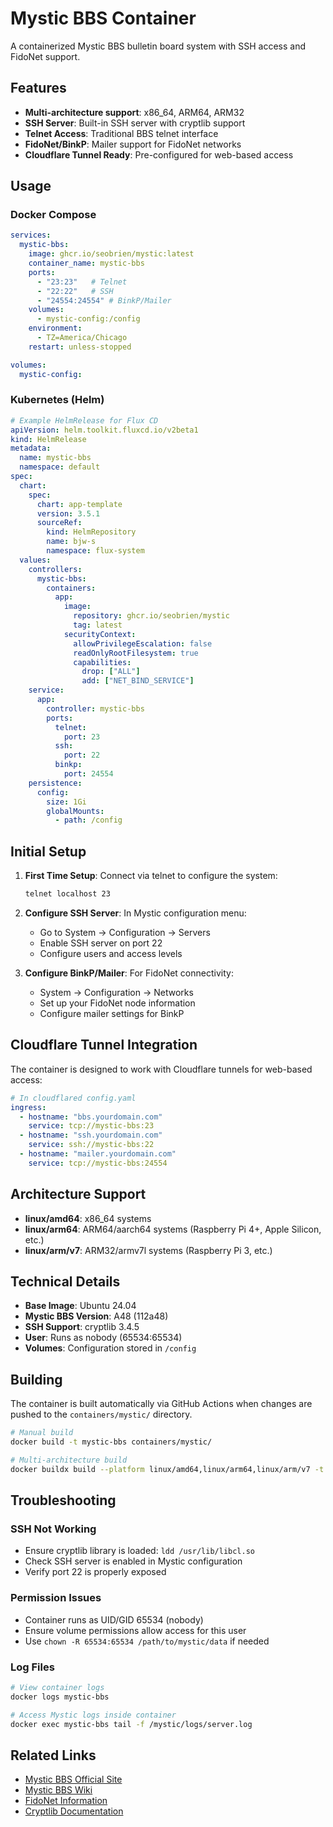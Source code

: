 # Mystic BBS Container

A containerized Mystic BBS bulletin board system with SSH access and FidoNet support.

## Features

- **Multi-architecture support**: x86_64, ARM64, ARM32
- **SSH Server**: Built-in SSH server with cryptlib support
- **Telnet Access**: Traditional BBS telnet interface  
- **FidoNet/BinkP**: Mailer support for FidoNet networks
- **Cloudflare Tunnel Ready**: Pre-configured for web-based access

## Usage

### Docker Compose

```yaml
services:
  mystic-bbs:
    image: ghcr.io/seobrien/mystic:latest
    container_name: mystic-bbs
    ports:
      - "23:23"   # Telnet
      - "22:22"   # SSH
      - "24554:24554" # BinkP/Mailer
    volumes:
      - mystic-config:/config
    environment:
      - TZ=America/Chicago
    restart: unless-stopped

volumes:
  mystic-config:
```

### Kubernetes (Helm)

```yaml
# Example HelmRelease for Flux CD
apiVersion: helm.toolkit.fluxcd.io/v2beta1
kind: HelmRelease
metadata:
  name: mystic-bbs
  namespace: default
spec:
  chart:
    spec:
      chart: app-template
      version: 3.5.1
      sourceRef:
        kind: HelmRepository
        name: bjw-s
        namespace: flux-system
  values:
    controllers:
      mystic-bbs:
        containers:
          app:
            image:
              repository: ghcr.io/seobrien/mystic
              tag: latest
            securityContext:
              allowPrivilegeEscalation: false
              readOnlyRootFilesystem: true
              capabilities:
                drop: ["ALL"]
                add: ["NET_BIND_SERVICE"]
    service:
      app:
        controller: mystic-bbs
        ports:
          telnet:
            port: 23
          ssh:
            port: 22
          binkp:
            port: 24554
    persistence:
      config:
        size: 1Gi
        globalMounts:
          - path: /config
```

## Initial Setup

1. **First Time Setup**: Connect via telnet to configure the system:
   ```bash
   telnet localhost 23
   ```

2. **Configure SSH Server**: In Mystic configuration menu:
   - Go to System → Configuration → Servers
   - Enable SSH server on port 22
   - Configure users and access levels

3. **Configure BinkP/Mailer**: For FidoNet connectivity:
   - System → Configuration → Networks
   - Set up your FidoNet node information
   - Configure mailer settings for BinkP

## Cloudflare Tunnel Integration

The container is designed to work with Cloudflare tunnels for web-based access:

```yaml
# In cloudflared config.yaml
ingress:
  - hostname: "bbs.yourdomain.com"
    service: tcp://mystic-bbs:23
  - hostname: "ssh.yourdomain.com" 
    service: ssh://mystic-bbs:22
  - hostname: "mailer.yourdomain.com"
    service: tcp://mystic-bbs:24554
```

## Architecture Support

- **linux/amd64**: x86_64 systems
- **linux/arm64**: ARM64/aarch64 systems (Raspberry Pi 4+, Apple Silicon, etc.)
- **linux/arm/v7**: ARM32/armv7l systems (Raspberry Pi 3, etc.)

## Technical Details

- **Base Image**: Ubuntu 24.04
- **Mystic BBS Version**: A48 (112a48)
- **SSH Support**: cryptlib 3.4.5
- **User**: Runs as nobody (65534:65534)
- **Volumes**: Configuration stored in `/config`

## Building

The container is built automatically via GitHub Actions when changes are pushed to the `containers/mystic/` directory.

```bash
# Manual build
docker build -t mystic-bbs containers/mystic/

# Multi-architecture build
docker buildx build --platform linux/amd64,linux/arm64,linux/arm/v7 -t mystic-bbs containers/mystic/
```

## Troubleshooting

### SSH Not Working
- Ensure cryptlib library is loaded: `ldd /usr/lib/libcl.so`
- Check SSH server is enabled in Mystic configuration
- Verify port 22 is properly exposed

### Permission Issues
- Container runs as UID/GID 65534 (nobody)
- Ensure volume permissions allow access for this user
- Use `chown -R 65534:65534 /path/to/mystic/data` if needed

### Log Files
```bash
# View container logs
docker logs mystic-bbs

# Access Mystic logs inside container
docker exec mystic-bbs tail -f /mystic/logs/server.log
```

## Related Links

- [Mystic BBS Official Site](https://www.mysticbbs.com/)
- [Mystic BBS Wiki](http://wiki.mysticbbs.com/)
- [FidoNet Information](http://www.fidonet.org/)
- [Cryptlib Documentation](http://www.cs.auckland.ac.nz/~pgut001/cryptlib/)